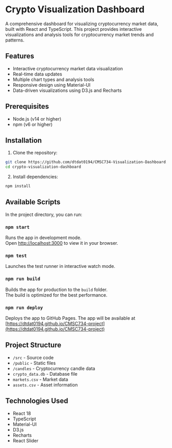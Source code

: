 # Crypto Visualization Dashboard

A comprehensive dashboard for visualizing cryptocurrency market data, built with React and TypeScript. This project provides interactive visualizations and analysis tools for cryptocurrency market trends and patterns.

## Features

- Interactive cryptocurrency market data visualization
- Real-time data updates
- Multiple chart types and analysis tools
- Responsive design using Material-UI
- Data-driven visualizations using D3.js and Recharts

## Prerequisites

- Node.js (v14 or higher)
- npm (v6 or higher)

## Installation

1. Clone the repository:
```bash
git clone https://github.com/dtdat0194/CMSC734-Visualization-Dashboard.git 
cd crypto-visualization-dashboard
```

2. Install dependencies:
```bash
npm install
```

## Available Scripts

In the project directory, you can run:

### `npm start`

Runs the app in development mode.\
Open [http://localhost:3000](http://localhost:3000) to view it in your browser.

### `npm test`

Launches the test runner in interactive watch mode.

### `npm run build`

Builds the app for production to the `build` folder.\
The build is optimized for the best performance.

### `npm run deploy`

Deploys the app to GitHub Pages. The app will be available at [https://dtdat0194.github.io/CMSC734-project](https://dtdat0194.github.io/CMSC734-project)

## Project Structure

- `/src` - Source code
- `/public` - Static files
- `/candles` - Cryptocurrency candle data
- `crypto_data.db` - Database file
- `markets.csv` - Market data
- `assets.csv` - Asset information

## Technologies Used

- React 18
- TypeScript
- Material-UI
- D3.js
- Recharts
- React Slider
